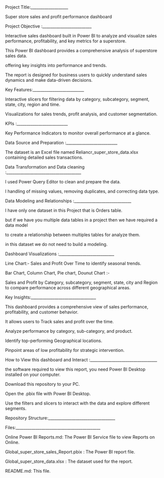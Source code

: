 Project Title:___________________

Super store sales and profit performance dashboard

Project Objective :_________________________

Interactive sales dashboard built in Power BI to analyze and visualize sales performance, profitability, and key metrics for a superstore.

This Power BI dashboard provides a comprehensive analysis of superstore sales data.

offering key insights into performance and trends.

The report is designed for business users to quickly understand sales dynamics and make data-driven decisions.

Key Features:__________________________

Interactive slicers for filtering data by category, subcategory, segment, state, city, region and time.

Visualizations for sales trends, profit analysis, and customer segmentation.

KPIs :__________________________

Key Performance Indicators to monitor overall performance at a glance.

Data Source and Preparation :__________________________

The dataset is an Excel file named Reliancr_super_store_data.xlsx containing detailed sales transactions.

Data Transformation and Data cleaning :______________________________________

I used Power Query Editor to clean and prepare the data.

I handling of missing values, removing duplicates, and correcting data type.

Data Modeling and Relationships :_____________________________

I have only one dataset in this Project that is Orders table.

but if we have you multiple data tables in a project then we have required a data model

to create a relationship between multiples tables for analyze them.

in this dataset we do not need to build a modeling.

Dashboard Visualizations :____________________________

Line Chart:- Sales and Profit Over Time to identify seasonal trends.

Bar Chart, Column Chart, Pie chart, Dounut Chart :-

Sales and Profit by Category, subcategory, segment, state, city and Region to compare performance across different geographical areas.

Key Insights:_________________________________

This dashboard provides a comprehensive view of sales performance, profitability, and customer behavior.

It allows users to ​Track sales and profit over the time.

Analyze performance by category, sub-category, and product.

Identify top-performing Geographical locations.

Pinpoint areas of low profitability for strategic intervention.

How to View this dashboard and Interact :__________________________________

the software required to view this report, you need Power BI Desktop installed on your computer.

Download this repository to your PC.

Open the .pbix file with Power BI Desktop.

Use the filters and slicers to interact with the data and explore different segments.

Repository Structure:__________________________________

Files:___________________________________________

Online Power BI Reports.md: The Power BI Service file to view Reports on Online.

Global_super_store_sales_Report.pbix : The Power BI report file.

Global_super_store_data.xlsx : The dataset used for the report.

README.md: This file.
